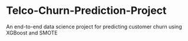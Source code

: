 # Telco-Churn-Prediction-Project
An end-to-end data science project for predicting customer churn using XGBoost and SMOTE
